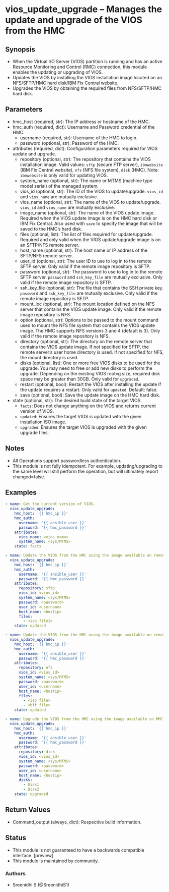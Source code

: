 # vios_update_upgrade – Manages the update and upgrade of the VIOS from the HMC

## Synopsis
- When the Virtual I/O Server (VIOS) partition is running and has an active Resource Monitoring and Control (RMC) connection, this module enables the updating or upgrading of VIOS.
- Updates the VIOS by installing the VIOS installation image located on an NFS/SFTP/HMC hard disk/IBM Fix Central website.
- Upgrades the VIOS by obtaining the required files from NFS/SFTP/HMC hard disk.

## Parameters
- hmc_host (required, str): The IP address or hostname of the HMC.
- hmc_auth (required, dict): Username and Password credential of the HMC.
  - username (required, str): Username of the HMC to login.
  - password (optional, str): Password of the HMC.
- attributes (required, dict): Configuration parameters required for VIOS update and upgrade.
  - repository (optional, str): The repository that contains the VIOS installation image. Valid values: `sftp` (secure FTP server), `ibmwebsite` (IBM Fix Central website), `nfs` (NFS file system), `disk` (HMC). Note: `ibmwebsite` is only valid for updating VIOS.
  - system_name (optional, str): The name or MTMS (machine type model serial) of the managed system.
  - vios_id (optional, str): The ID of the VIOS to update/upgrade. `vios_id` and `vios_name` are mutually exclusive.
  - vios_name (optional, str): The name of the VIOS to update/upgrade. `vios_id` and `vios_name` are mutually exclusive.
  - image_name (optional, str): The name of the VIOS update image. Required when the VIOS update image is on the HMC hard disk or IBM Fix Central. Also used with `save` to specify the image that will be saved to the HMC’s hard disk.
  - files (optional, list): The list of files required for update/upgrade. Required and only valid when the VIOS update/upgrade image is on an SFTP/NFS remote server.
  - host_name (optional, str): The host name or IP address of the SFTP/NFS remote server.
  - user_id (optional, str): The user ID to use to log in to the remote SFTP server. Only valid if the remote image repository is SFTP.
  - password (optional, str): The password to use to log in to the remote SFTP server. `password` and `ssh_key_file` are mutually exclusive. Only valid if the remote image repository is SFTP.
  - ssh_key_file (optional, str): The file that contains the SSH private key. `password` and `ssh_key_file` are mutually exclusive. Only valid if the remote image repository is SFTP.
  - mount_loc (optional, str): The mount location defined on the NFS server that contains the VIOS update image. Only valid if the remote image repository is NFS.
  - option (optional, str): Options to be passed to the mount command used to mount the NFS file system that contains the VIOS update image. The HMC supports NFS versions 3 and 4 (default is 3). Only valid if the remote image repository is NFS.
  - directory (optional, str): The directory on the remote server that contains the VIOS update image. If not specified for SFTP, the remote server’s user home directory is used. If not specified for NFS, the mount directory is used.
  - disks (optional, list): One or more free VIOS disks to be used for the upgrade. You may need to free or add new disks to perform the upgrade. Depending on the existing VIOS rootvg size, required disk space may be greater than 30GB. Only valid for `upgraded`.
  - restart (optional, bool): Restart the VIOS after installing the update if the update requires a restart. Only valid for `updated`. Default: false.
  - save (optional, bool): Save the update image on the HMC hard disk.
- state (optional, str): The desired build state of the target VIOS.
  - `facts`: Does not change anything on the VIOS and returns current version of VIOS.
  - `updated`: Ensures the target VIOS is updated with the given installation ISO image.
  - `upgraded`: Ensures the target VIOS is upgraded with the given upgrade files.

## Notes
- All Operations support passwordless authentication.
- This module is not fully idempotent. For example, updating/upgrading to the same level will still perform the operation, but will ultimately report changed=false.

## Examples
```yaml
- name: Get the current version of VIOS.
  vios_update_upgrade:
    hmc_host: '{{ hmc_ip }}'
    hmc_auth:
      username: '{{ ansible_user }}'
      password: '{{ hmc_password }}'
    attributes:
      vios_name: <vios_name>
      system_name: <sys/MTMS>
    state: facts

- name: Update the VIOS from the HMC using the image available on remote SFTP server.
  vios_update_upgrade:
    hmc_host: '{{ hmc_ip }}'
    hmc_auth:
      username: '{{ ansible_user }}'
      password: '{{ hmc_password }}'
    attributes:
      repository: sftp
      vios_id: <vios_id>
      system_name: <sys/MTMS>
      password: <password>
      user_id: <username>
      host_name: <hostip>
      files:
        - <iso file1>
    state: updated

- name: Update the VIOS from the HMC using the image available on remote NFS server.
  vios_update_upgrade:
    hmc_host: '{{ hmc_ip }}'
    hmc_auth:
      username: '{{ ansible_user }}'
      password: '{{ hmc_password }}'
    attributes:
      repository: nfs
      vios_id: <vios_id>
      system_name: <sys/MTMS>
      password: <password>
      user_id: <username>
      host_name: <hostip>
      files:
        - <iso file>
        - <bff file>
    state: updated

- name: Upgrade the VIOS from the HMC using the image available on HMC hard disk.
  vios_update_upgrade:
    hmc_host: '{{ hmc_ip }}'
    hmc_auth:
      username: '{{ ansible_user }}'
      password: '{{ hmc_password }}'
    attributes:
      repository: disk
      vios_id: <vios_id>
      system_name: <sys/MTMS>
      password: <password>
      user_id: <username>
      host_name: <hostip>
      disks:
        - Disk1
        - Disk2
    state: upgraded
```

## Return Values
- Command_output (always, dict): Respective build information.

## Status
- This module is not guaranteed to have a backwards compatible interface. [preview]
- This module is maintained by community.

### Authors
- Sreenidhi S (@SreenidhiS1)